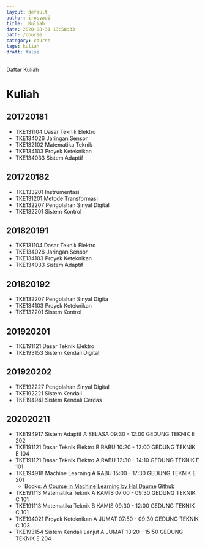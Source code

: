 ```yaml
---
layout: default
author: irosyadi
title:  Kuliah
date: 2020-08-31 13:58:33
path: /course
category: course
tags: kuliah
draft: false
---
```


Daftar Kuliah

# Kuliah

## 201720181
- TKE131104 Dasar Teknik Elektro
- TKE134026 Jaringan Sensor
- TKE132102 Matematika Teknik
- TKE134103 Proyek Keteknikan
- TKE134033 Sistem Adaptif

## 201720182
- TKE133201 Instrumentasi
- TKE131201 Metode Transformasi
- TKE132207 Pengolahan Sinyal Digital
- TKE132201 Sistem Kontrol

## 201820191
- TKE131104 Dasar Teknik Elektro
- TKE134026 Jaringan Sensor
- TKE134103 Proyek Keteknikan
- TKE134033 Sistem Adaptif

## 201820192
- TKE132207 Pengolahan Sinyal Digita
- TKE134103 Proyek Keteknikan
- TKE132201 Sistem Kontrol

## 201920201
- TKE191121 Dasar Teknik Elektro
- TKE193153 Sistem Kendali Digital

## 201920202
- TKE192227 Pengolahan Sinyal Digital
- TKE192221 Sistem Kendali
- TKE194941 Sistem Kendali Cerdas

## 202020211
- TKE194917 Sistem Adaptif A SELASA 09:30 - 12:00 GEDUNG TEKNIK E 202
- TKE191121 Dasar Teknik Elektro B RABU 10:20 - 12:00 GEDUNG TEKNIK E 104
- TKE191121 Dasar Teknik Elektro A RABU 12:30 - 14:10 GEDUNG TEKNIK E 101
- TKE194918 Machine Learning A RABU 15:00 - 17:30 GEDUNG TEKNIK E 201
    - Books: [A Course in Machine Learning by Hal Daume](http://ciml.info/) [Github](https://github.com/hal3/ciml)
- TKE191113 Matematika Teknik  A KAMIS 07:00 - 09:30 GEDUNG TEKNIK C 101
- TKE191113 Matematika Teknik  B KAMIS 09:30 - 12:00 GEDUNG TEKNIK C 101
- TKE194021 Proyek Keteknikan A JUMAT 07:50 - 09:30 GEDUNG TEKNIK C 103
- TKE193154 Sistem Kendali Lanjut A JUMAT 13:20 - 15:50 GEDUNG TEKNIK E 204
